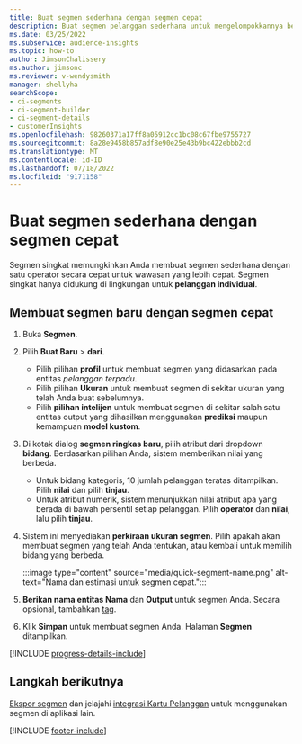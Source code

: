 ```yaml
---
title: Buat segmen sederhana dengan segmen cepat
description: Buat segmen pelanggan sederhana untuk mengelompokkannya berdasarkan berbagai atribut.
ms.date: 03/25/2022
ms.subservice: audience-insights
ms.topic: how-to
author: JimsonChalissery
ms.author: jimsonc
ms.reviewer: v-wendysmith
manager: shellyha
searchScope:
- ci-segments
- ci-segment-builder
- ci-segment-details
- customerInsights
ms.openlocfilehash: 98260371a17ff8a05912cc1bc08c67fbe9755727
ms.sourcegitcommit: 8a28e9458b857adf8e90e25e43b9bc422ebbb2cd
ms.translationtype: MT
ms.contentlocale: id-ID
ms.lasthandoff: 07/18/2022
ms.locfileid: "9171158"
---
```

# <a name="create-simple-segments-with-quick-segments"></a>Buat segmen sederhana dengan segmen cepat

Segmen singkat memungkinkan Anda membuat segmen sederhana dengan satu operator secara cepat untuk wawasan yang lebih cepat. Segmen singkat hanya didukung di lingkungan untuk **pelanggan individual**.

## <a name="create-a-new-segment-with-quick-segments"></a>Membuat segmen baru dengan segmen cepat

1. Buka **Segmen**.

1. Pilih **Buat Baru** > **dari**.
   - Pilih pilihan **profil** untuk membuat segmen yang didasarkan pada entitas *pelanggan terpadu*.
   - Pilih pilihan **Ukuran** untuk membuat segmen di sekitar ukuran yang telah Anda buat sebelumnya.
   - Pilih **pilihan intelijen** untuk membuat segmen di sekitar salah satu entitas output yang dihasilkan menggunakan **prediksi** maupun kemampuan **model kustom**.

1. Di kotak dialog **segmen ringkas baru**, pilih atribut dari dropdown **bidang**. Berdasarkan pilihan Anda, sistem memberikan nilai yang berbeda.
   - Untuk bidang kategoris, 10 jumlah pelanggan teratas ditampilkan. Pilih **nilai** dan pilih **tinjau**.
   - Untuk atribut numerik, sistem menunjukkan nilai atribut apa yang berada di bawah persentil setiap pelanggan. Pilih **operator** dan **nilai**, lalu pilih **tinjau**.

1. Sistem ini menyediakan **perkiraan ukuran segmen**. Pilih apakah akan membuat segmen yang telah Anda tentukan, atau kembali untuk memilih bidang yang berbeda.

   :::image type="content" source="media/quick-segment-name.png" alt-text="Nama dan estimasi untuk segmen cepat.":::

1. **Berikan nama entitas Nama** dan **Output** untuk segmen Anda. Secara opsional, tambahkan [tag](work-with-tags-columns.md#manage-tags).

1. Klik **Simpan** untuk membuat segmen Anda. Halaman **Segmen** ditampilkan.

[!INCLUDE [progress-details-include](includes/progress-details-pane.md)]

## <a name="next-steps"></a>Langkah berikutnya

[Ekspor segmen](export-destinations.md) dan jelajahi [integrasi Kartu Pelanggan](customer-card-add-in.md) untuk menggunakan segmen di aplikasi lain.

[!INCLUDE [footer-include](includes/footer-banner.md)]
